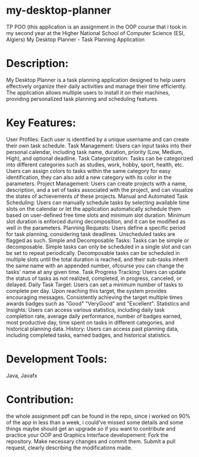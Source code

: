 # my-desktop-planner
TP POO (this application is an assignment in the OOP course that i took in my second year at the Higher National School of Computer Science (ESI, Algiers)
My Desktop Planner - Task Planning Application

# Description:
My Desktop Planner is a task planning application designed to help users effectively organize their daily activities and manage their time efficiently. 
The application allows multiple users to install it on their machines, providing personalized task planning and scheduling features.

# Key Features:

User Profiles: Each user is identified by a unique username and can create their own task schedule.
Task Management: Users can input tasks into their personal calendar, including task name, duration, priority (Low, Medium, High), and optional deadline.
Task Categorization: Tasks can be categorized into different categories such as studies, work, hobby, sport, health, etc. Users can assign colors to tasks 
within the same category for easy identification, they can also add a new category with its color in the parameters.
Project Management: Users can create projects with a name, description, and a set of tasks associated with the project, and can 
visualize the states of achievements of these projects.
Manual and Automated Task Scheduling: Users can manually schedule tasks by selecting available time slots on the calendar or let the application 
automatically schedule them based on user-defined free time slots and minimum slot duration.
Minimum slot duration is enforced during decomposition, and it can be modified as well in the parameters.
Planning Requests: Users define a specific period for task planning, considering task deadlines. Unscheduled tasks are flagged as such.
Simple and Decomposable Tasks: Tasks can be simple or decomposable. Simple tasks can only be scheduled in a single slot and can be set to repeat periodically. 
Decomposable tasks can be scheduled in multiple slots until the total duration is reached, and their sub-tasks inherit the same name with an appended number,
ofcourse you can change the tasks' name at any given time.
Task Progress Tracking: Users can update the status of tasks as not realized, completed, in progress, canceled, or delayed.
Daily Task Target: Users can set a minimum number of tasks to complete per day. Upon reaching this target, the system provides encouraging messages. 
Consistently achieving the target multiple times awards badges such as "Good" "VeryGood" and "Excellent".
Statistics and Insights: Users can access various statistics, including daily task completion rate, average daily performance, number of badges earned, 
most productive day, time spent on tasks in different categories, and historical planning data.
History: Users can access past planning data, including completed tasks, earned badges, and historical statistics.

# Development Tools: 
Java, Javafx

# Contribution:
the whole assignment pdf can be found in the repo, since i worked on 90% of the app in less than a week, i could've missed some details and some things 
maybe should get an upgrade so if you want to contribute and practice your OOP and Graphics Interface developement:
Fork the repository.
Make necessary changes and commit them.
Submit a pull request, clearly describing the modifications made.
